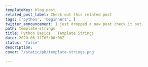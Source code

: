 ```yaml
---
templateKey: blog-post
related_post_label: Check out this related post
tags: ['python', 'beginners', ]
twitter_announcement: I just dropped a new post check it out.
path: template-strings
title: Python Basics | Template Strings
date: 2020-06-11T05:00:00Z
status: 'false'
description:
cover: '/static/pb/template-strings.png'

---
```


<!--
<p style='text-align: center'>
<a href='https://waylonwalker.com/blog/template-strings'>
  <img
    style='width:500px; max-width:80%; margin: auto;'
    src="https://waylonwalker.com/template-strings.png"
    alt="Read more from the Python Basics | Template Strings article"
  />
  </a>
</p>

-->
